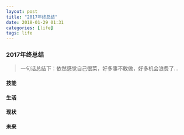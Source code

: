 ```yaml
---
layout: post
title: "2017年终总结"
date: 2018-01-29 01:31
categories: [life]
tags: life
---
```


### 2017年终总结

> 一句话总结下：依然感觉自己很菜，好多事不敢做，好多机会浪费了...

#### 技能

#### 生活

#### 现状

#### 未来
